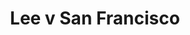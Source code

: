 ---
layout: case.njk
title: "Lee v San Francisco"
permalink: /cases/lee-v-san-francisco/
eleventyComputed:
  case: cases["lee-v-san-francisco"]
---